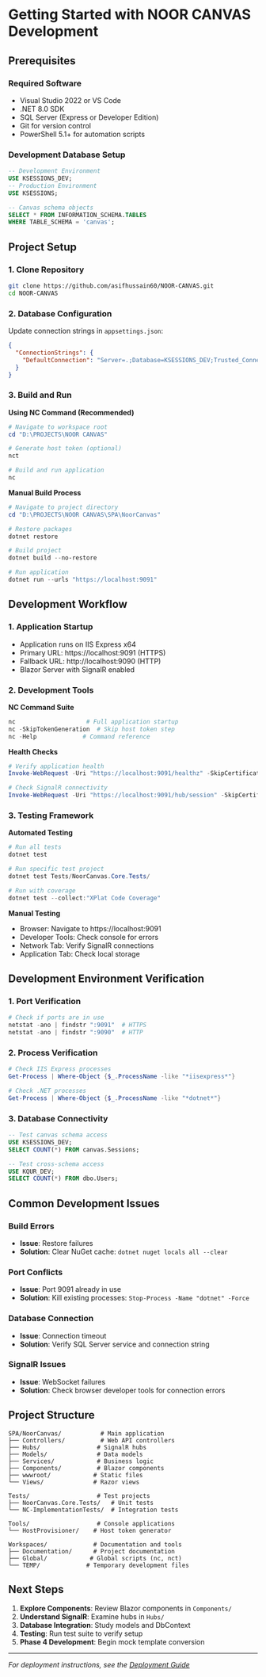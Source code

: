 # Getting Started with NOOR CANVAS Development

## Prerequisites

### Required Software
- Visual Studio 2022 or VS Code
- .NET 8.0 SDK
- SQL Server (Express or Developer Edition)
- Git for version control
- PowerShell 5.1+ for automation scripts

### Development Database Setup
```sql
-- Development Environment
USE KSESSIONS_DEV;  
-- Production Environment  
USE KSESSIONS;

-- Canvas schema objects
SELECT * FROM INFORMATION_SCHEMA.TABLES 
WHERE TABLE_SCHEMA = 'canvas';
```

## Project Setup

### 1. Clone Repository
```bash
git clone https://github.com/asifhussain60/NOOR-CANVAS.git
cd NOOR-CANVAS
```

### 2. Database Configuration
Update connection strings in `appsettings.json`:
```json
{
  "ConnectionStrings": {
    "DefaultConnection": "Server=.;Database=KSESSIONS_DEV;Trusted_Connection=true;MultipleActiveResultSets=true;Timeout=3600"
  }
}
```

### 3. Build and Run

**Using NC Command (Recommended)**
```powershell
# Navigate to workspace root
cd "D:\PROJECTS\NOOR CANVAS"

# Generate host token (optional)
nct

# Build and run application
nc
```

**Manual Build Process**
```powershell
# Navigate to project directory
cd "D:\PROJECTS\NOOR CANVAS\SPA\NoorCanvas"

# Restore packages
dotnet restore

# Build project
dotnet build --no-restore

# Run application
dotnet run --urls "https://localhost:9091"
```

## Development Workflow

### 1. Application Startup
- Application runs on IIS Express x64
- Primary URL: https://localhost:9091 (HTTPS)
- Fallback URL: http://localhost:9090 (HTTP)
- Blazor Server with SignalR enabled

### 2. Development Tools

**NC Command Suite**
```powershell
nc                    # Full application startup
nc -SkipTokenGeneration  # Skip host token step
nc -Help             # Command reference
```

**Health Checks**
```powershell
# Verify application health
Invoke-WebRequest -Uri "https://localhost:9091/healthz" -SkipCertificateCheck

# Check SignalR connectivity
Invoke-WebRequest -Uri "https://localhost:9091/hub/session" -SkipCertificateCheck
```

### 3. Testing Framework

**Automated Testing**
```powershell
# Run all tests
dotnet test

# Run specific test project
dotnet test Tests/NoorCanvas.Core.Tests/

# Run with coverage
dotnet test --collect:"XPlat Code Coverage"
```

**Manual Testing**
- Browser: Navigate to https://localhost:9091
- Developer Tools: Check console for errors
- Network Tab: Verify SignalR connections
- Application Tab: Check local storage

## Development Environment Verification

### 1. Port Verification
```powershell
# Check if ports are in use
netstat -ano | findstr ":9091"  # HTTPS
netstat -ano | findstr ":9090"  # HTTP
```

### 2. Process Verification
```powershell
# Check IIS Express processes
Get-Process | Where-Object {$_.ProcessName -like "*iisexpress*"}

# Check .NET processes
Get-Process | Where-Object {$_.ProcessName -like "*dotnet*"}
```

### 3. Database Connectivity
```sql
-- Test canvas schema access
USE KSESSIONS_DEV;
SELECT COUNT(*) FROM canvas.Sessions;

-- Test cross-schema access
USE KQUR_DEV;
SELECT COUNT(*) FROM dbo.Users;
```

## Common Development Issues

### Build Errors
- **Issue**: Restore failures
- **Solution**: Clear NuGet cache: `dotnet nuget locals all --clear`

### Port Conflicts  
- **Issue**: Port 9091 already in use
- **Solution**: Kill existing processes: `Stop-Process -Name "dotnet" -Force`

### Database Connection
- **Issue**: Connection timeout
- **Solution**: Verify SQL Server service and connection string

### SignalR Issues
- **Issue**: WebSocket failures
- **Solution**: Check browser developer tools for connection errors

## Project Structure

```
SPA/NoorCanvas/           # Main application
├── Controllers/          # Web API controllers
├── Hubs/                # SignalR hubs
├── Models/              # Data models
├── Services/            # Business logic
├── Components/          # Blazor components
├── wwwroot/            # Static files
└── Views/              # Razor views

Tests/                   # Test projects
├── NoorCanvas.Core.Tests/   # Unit tests
└── NC-ImplementationTests/  # Integration tests

Tools/                   # Console applications
└── HostProvisioner/    # Host token generator

Workspaces/             # Documentation and tools
├── Documentation/      # Project documentation
├── Global/            # Global scripts (nc, nct)
└── TEMP/             # Temporary development files
```

## Next Steps

1. **Explore Components**: Review Blazor components in `Components/`
2. **Understand SignalR**: Examine hubs in `Hubs/`
3. **Database Integration**: Study models and DbContext
4. **Testing**: Run test suite to verify setup
5. **Phase 4 Development**: Begin mock template conversion

---

*For deployment instructions, see the [Deployment Guide](../deployment/production-setup.md)*
